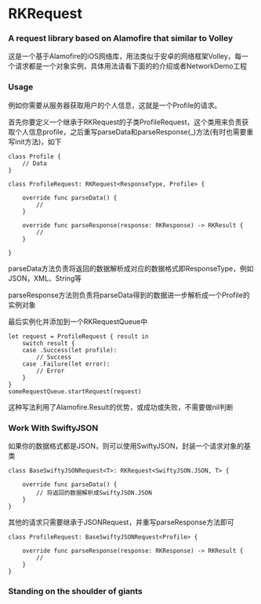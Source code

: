 # RKRequest
### A request library based on Alamofire that similar to Volley

这是一个基于Alamofire的iOS网络库，用法类似于安卓的网络框架Volley，每一个请求都是一个对象实例，具体用法请看下面的的介绍或者NetworkDemo工程
### Usage

例如你需要从服务器获取用户的个人信息，这就是一个Profile的请求。

首先你要定义一个继承于RKRequest的子类ProfileRequest，这个类用来负责获取个人信息profile，之后重写parseData和parseResponse(_)方法(有时也需要重写init方法)，如下

	class Profile {
	    // Data
	}
	
	class ProfileRequest: RKRequest<ResponseType, Profile> {
	    
	    override func parseData() {
	        //
	    }
	
	    override func parseResponse(response: RKResponse) -> RKResult {
	        //
	    }
	
	}

parseData方法负责将返回的数据解析成对应的数据格式即ResponseType，例如JSON，XML、String等

parseResponse方法则负责将parseData得到的数据进一步解析成一个Profile的实例对象

最后实例化并添加到一个RKRequestQueue中

	let request = ProfileRequest { result in
	    switch result {
	    case .Success(let profile):
	        // Success
	    case .Failure(let error):
	        // Error
	    }
	}
	someRequestQueue.startRequest(request)

这种写法利用了Alamofire.Result的优势，或成功或失败，不需要做nil判断

### Work With SwiftyJSON
如果你的数据格式都是JSON，则可以使用SwiftyJSON，封装一个请求对象的基类

	class BaseSwiftyJSONRequest<T>: RKRequest<SwiftyJSON.JSON, T> {
	    
	    override func parseData() {
	        // 将返回的数据解析成SwiftyJSON.JSON
	    }
	}

其他的请求只需要继承于JSONRequest，并重写parseResponse方法即可

	class ProfileRequest: BaseSwiftyJSONRequest<Profile> {
	    
	    override func parseResponse(response: RKResponse) -> RKResult {
	        //
	    }
	}




### Standing on the shoulder of giants

